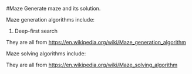 #Maze
Generate maze and its solution.

Maze generation algorithms include:

1. Deep-first search

They are all from https://en.wikipedia.org/wiki/Maze_generation_algorithm

Maze solving algorithms include:



They are all from https://en.wikipedia.org/wiki/Maze_solving_algorithm

